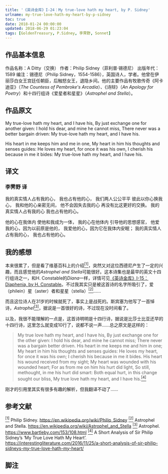 ```yaml
---
title: '《英诗金库》I-24：My true-love hath my heart, by P. Sidney'
urlname: my-true-love-hath-my-heart-by-p-sidney
toc: true
date: 2018-01-24 00:00:00
updated: 2018-06-29 01:23:04
tags: [GoldenTreasury, P.Sidney, 李霁野, Sonnet]
---
```


## 作品基本信息

作品名称：A Ditty（交换）
作者：Philip Sidney（菲利普·锡德尼）
出版年代：1589
编注：锡德尼（Philip Sidney，1554-1586），英国诗人，学者。他曾在伊丽莎白女王宫廷任朝臣，后触怒女王，退隐乡间。他的主要作品有牧歌传奇《阿卡迪亚》（*The Countess of Pembroke's Arcadia*）、《诗辩》（*An Apology for Poetry*）和十四行组诗《爱星者和星星》（*Astrophel and Stella*）。

## 作品原文

My true-love hath my heart, and I have his,
By just exchange one for another given:
I hold his dear, and mine he cannot miss,
There never was a better bargain driven:
My true-love hath my heart, and I have his.

His heart in me keeps him and me in one,
My heart in him his thoughts and senses guides:
He loves my heart, for once it was his own,
I cherish his because in me it bides:
My true-love hath my heart, and I have his.

## 译文
### 李霁野 译
我的真实情人占有我的心，
我也占有他的心，
我们两人公公平平
彼此以你心换我心，
我和他的心亲密无间，
他不会因失去我的心
再没有比这更好的交换。
我的真实情人占有我的心
我也占有他的心。

他的心在我体内
使他和我成为一体，
我的心在他体内
引导他的思想感官，
他爱我的心，因为以前原是他的，
我爱他的心，因为它在我体内安眠；
我的真实情人占有我的心，
我也占有他的心。

## 我的感想

本来很累了，但是看了维基百科上的介绍<a href="#bib1" id="bib1ref"><sup>[1]</sup></a>，突然又对这位西德尼产生了一定的兴趣，而且感觉他的*Astrophel and Stella*可能很好。这本诗集也是最早的英文十四行组诗之一，和H. Constable的*Diana*一样，详情可见[《英诗金库》I-15：Diaphenia, by H. Constable](/post/diaphenia-by-h-constable)。不过我其实只是被这首诗的名字所吸引了，爱（philein）星（aster）者和星星（stella）<a href="#bib2" id="bib2ref"><sup>[2]</sup></a>……

而且这位诗人在31岁的时候就死了，事实上是战死的。斯宾塞为他写了一首悼诗，*Astrophel*<a href="#bib3" id="bib3ref"><sup>[3]</sup></a>，据说是一首很好的诗，不过现在没时间看了。

以及，我很不能理解的一点是，这首诗明明是十四行诗，据说是比莎士比亚还早的十四行诗，这里怎么就变成10行了，说都不说一声……总之原文是这样的：

>My true love hath my heart, and I have his,
By just exchange one for the other given:
I hold his dear, and mine he cannot miss;
There never was a bargain better driven.
His heart in me keeps me and him in one;
My heart in him his thoughts and senses guides:
He loves my heart, for once it was his own;
I cherish his because in me it bides.
His heart his wound received from my sight;
My heart was wounded with his wounded heart;
For as from me on him his hurt did light,
So still, methought, in me his hurt did smart:
Both equal hurt, in this change sought our bliss,
My true love hath my heart, and I have his.<a href="#bib4" id="bib4ref"><sup>[4]</sup></a>

刚才的引用里其实有很多有趣的解析，但我翻译不动了……

## 参考文献
<a id="bib1" href="#bib1ref"><sup>[1]</sup></a> Philip Sidney. <https://en.wikipedia.org/wiki/Philip_Sidney>
<a id="bib2" href="#bib2ref"><sup>[2]</sup></a> Astrophel and Stella. <https://en.wikipedia.org/wiki/Astrophel_and_Stella>
<a id="bib3" href="#bib3ref"><sup>[3]</sup></a> Astrophel. <https://www.bartleby.com/153/108.html>
<a id="bib4" href="#bib4ref"><sup>[4]</sup></a> A Short Analysis of Sir Philip Sidney’s ‘My True Love Hath My Heart’. <https://interestingliterature.com/2016/11/25/a-short-analysis-of-sir-philip-sidneys-my-true-love-hath-my-heart/>

## 脚注
